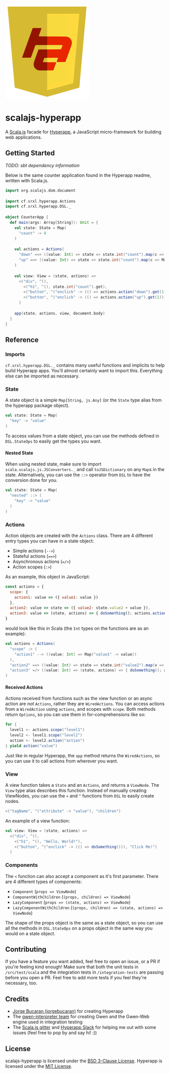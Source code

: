 ![scalajs-hyperapp Logo](doc/scalajs-hyperapp-logo-small.png)

scalajs-hyperapp
================
A [Scala.js](https://www.scala-js.org/) facade for [Hyperapp](https://hyperapp.js.org), a JavaScript micro-framework for
building web applications.

## Getting Started
*TODO: sbt dependency information*

Below is the same counter application found in the Hyperapp readme, written with Scala.js.
```scala
import org.scalajs.dom.document

import cf.srxl.hyperapp.Actions
import cf.srxl.hyperapp.DSL._

object CounterApp {
  def main(args: Array[String]): Unit = {
    val state: State = Map(
      "count" -> 0
    )

    val actions = Actions(
      "down" ==> ((value: Int) => state => state.int("count").map(c => Map("count" -> (c - value)))),
      "up" ==> ((value: Int) => state => state.int("count").map(c => Map("count" -> (c + value))))
    )

    val view: View = (state, actions) =>
      <("div", ^(),
        <("h1", ^(), state.int("count").get),
        <("button", ^("onclick" -> (() => actions.action("down").get(1))), "-"),
        <("button", ^("onclick" -> (() => actions.action("up").get(1))), "+")
      )

    app(state, actions, view, document.body)
  }
}
```

## Reference
### Imports
`cf.srxl.hyperapp.DSL._` contains many useful functions and implicits to help build Hyperapp apps. You'll almost
certainly want to import this. Everything else can be imported as necessary.

### State
A state object is a simple `Map[String, js.Any]` (or the `State` type alias from the hyperapp package object).
```scala
val state: State = Map(
  "key" -> "value"
)
```
To access values from a state object, you can use the methods defined in `DSL.StateOps` to easily get the types you
want.

#### Nested State
When using nested state, make sure to import `scala.scalajs.js.JSConverters._` and call `toJSDictionary` on any `Map`s
in the state. Alternatively, you can use the `::>` operator from `DSL` to have the conversion done for you.
```scala
val state: State = Map(
  "nested" ::> (
    "key" -> "value"
  )
)
```

### Actions
Action objects are created with the `Actions` class. There are 4 different entry types you can have in a state object:
- Simple actions (`-->`)
- Stateful actions (`==>`)
- Asynchronous actions (`=/>`)
- Action scopes (`:>`)

As an example, this object in JavaScript:
```javascript
const actions = {
  scope: {
    action1: value => ({ value1: value })
  },
  action2: value => state => ({ value2: state.value2 + value }),
  action3: value => (state, actions) => { doSomething(); actions.action2(value) }
}
```
would look like this in Scala (the `Int` types on the functions are as an example):
```scala
val actions = Actions(
  "scope" :> (
    "action1" --> ((value: Int) => Map("value1" -> value))
  ),
  "action2" ==> ((value: Int) => state => state.int("value2").map(v => Map("value2" -> (v + value)))),
  "action3" =/> ((value: Int) => (state, actions) => { doSomething(); actions.action("action2").get(value) })
)
```

#### Received Actions
Actions received from functions such as the view function or an async action are *not* `Actions`, rather they are
`WiredActions`. You can access actions from a `WiredAction` using `actions`, and scopes with `scope`. Both methods
return `Options`, so you can use them in for-comprehensions like so:
```scala
for {
  level1 <- actions.scope("level1")
  level2 <- level1.scope("level2")
  action <- level2.action("action")
} yield action("value")
```
Just like in regular Hyperapp, the `app` method returns the `WiredActions`, so you can use it to call actions from
wherever you want.

### View
A view function takes a `State` and an `Actions`, and returns a `ViewNode`. The `View` type alias describes this
function. Instead of manually creating ViewNodes, you can use the `<` and `^` functions from `DSL` to easily create
nodes.
```scala
<("tagName", ^("attribute" -> "value"), "children")
```
An example of a view function:
```scala
val view: View = (state, actions) =>
  <("div", ^(),
    <("h1", ^(), "Hello, World!"),
    <("button", ^("onclick" -> (() => doSomething())), "Click Me!")
  )
```

### Components
The `<` function can also accept a component as it's first parameter. There are 4 different types of components:
- `Component` (`props => ViewNode`)
- `ComponentWithChildren` (`(props, children) => ViewNode`)
- `LazyComponent` (`props => (state, actions) => ViewNode`)
- `LazyComponentWithChildren` (`(props, children) => (state, actions) => ViewNode`)

The shape of the props object is the same as a state object, so you can use all the methods in `DSL.StateOps` on a props
object in the same way you would on a state object.

## Contributing
If you have a feature you want added, feel free to open an issue, or a PR if you're feeling kind enough! Make sure that
both the unit tests in `/src/test/scala` and the integration tests in `/integration-tests` are passing before you open
a PR. Feel free to add more tests if you feel they're necessary, too.

## Credits
- [Jorge Bucaran (jorgebucaran)](https://github.com/jorgebucaran) for creating Hyperapp
- The [gwen-interpreter team](https://gwen-interpreter.github.io/) for creating Gwen and the Gwen-Web engine used in
  integration testing
- The [Scala.js gitter](https://gitter.im/scala-js/scala-js) and [Hyperapp Slack](https://hyperappjs.herokuapp.com/) for
  helping me out with some issues (feel free to pop by and say hi! :))

## License
scalajs-hyperapp is licensed under the
[BSD 3-Clause License](https://github.com/Sorixelle/scalajs-hyperapp/blob/master/LICENSE). Hyperapp is licensed under
the [MIT License](https://github.com/jorgebucaran/hyperapp/blob/master/LICENSE.md).

